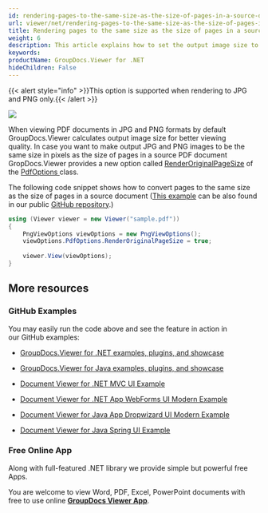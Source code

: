 ```yaml
---
id: rendering-pages-to-the-same-size-as-the-size-of-pages-in-a-source-document
url: viewer/net/rendering-pages-to-the-same-size-as-the-size-of-pages-in-a-source-document
title: Rendering pages to the same size as the size of pages in a source document
weight: 6
description: This article explains how to set the output image size to be the same as the page size of a PDF Document with GroupDocs.Viewer within your .NET applications.
keywords: 
productName: GroupDocs.Viewer for .NET
hideChildren: False
---
```

{{< alert style="info" >}}This option is supported when rendering to JPG and PNG only.{{< /alert >}}

  
![](viewer-net/images/rendering-pages-to-the-same-size-as-the-size-of-pages-in-a-source-document.png)

When viewing PDF documents in JPG and PNG formats by default GroupDocs.Viewer calculates output image size for better viewing quality. In case you want to make output JPG and PNG images to be the same size in pixels as the size of pages in a source PDF document GropDocs.Viewer provides a new option called [RenderOriginalPageSize](https://apireference.groupdocs.com/net/viewer/groupdocs.viewer.options/pdfoptions/properties/renderoriginalpagesize) of the [PdfOptions ](https://apireference.groupdocs.com/net/viewer/groupdocs.viewer.options/pdfoptions)class. 

The following code snippet shows how to convert pages to the same size as the size of pages in a source document ([This example](https://github.com/groupdocs-viewer/GroupDocs.Viewer-for-.NET/blob/master/Examples/GroupDocs.Viewer.Examples.CSharp/AdvancedUsage/Rendering/RenderingOptionsByDocumentType/RenderingPdfDocuments/RenderOriginalPageSize.cs) can be also found in our public [GitHub repository](https://github.com/groupdocs-viewer/GroupDocs.Viewer-for-.NET).)

```csharp
using (Viewer viewer = new Viewer("sample.pdf"))
{
    PngViewOptions viewOptions = new PngViewOptions();
    viewOptions.PdfOptions.RenderOriginalPageSize = true;
                   
    viewer.View(viewOptions);
}
```

## More resources

### GitHub Examples

You may easily run the code above and see the feature in action in our GitHub examples:

*   [GroupDocs.Viewer for .NET examples, plugins, and showcase](https://github.com/groupdocs-viewer/GroupDocs.Viewer-for-.NET)
    
*   [GroupDocs.Viewer for Java examples, plugins, and showcase](https://github.com/groupdocs-viewer/GroupDocs.Viewer-for-Java)
    
*   [Document Viewer for .NET MVC UI Example](https://github.com/groupdocs-viewer/GroupDocs.Viewer-for-.NET-MVC) 
    
*   [Document Viewer for .NET App WebForms UI Modern Example](https://github.com/groupdocs-viewer/GroupDocs.Viewer-for-.NET-WebForms)
    
*   [Document Viewer for Java App Dropwizard UI Modern Example](https://github.com/groupdocs-viewer/GroupDocs.Viewer-for-Java-Dropwizard)
    
*   [Document Viewer for Java Spring UI Example](https://github.com/groupdocs-viewer/GroupDocs.Viewer-for-Java-Spring)
    

### Free Online App

Along with full-featured .NET library we provide simple but powerful free Apps.

You are welcome to view Word, PDF, Excel, PowerPoint documents with free to use online **[GroupDocs Viewer App](https://products.groupdocs.app/viewer)**.
